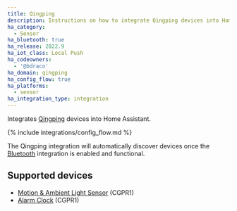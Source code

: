 ```yaml
---
title: Qingping
description: Instructions on how to integrate Qingping devices into Home Assistant.
ha_category:
  - Sensor
ha_bluetooth: true
ha_release: 2022.9
ha_iot_class: Local Push
ha_codeowners:
  - '@bdraco'
ha_domain: qingping
ha_config_flow: true
ha_platforms:
  - sensor
ha_integration_type: integration
---
```


Integrates [Qingping](https://qingping.co/) devices into Home Assistant.

{% include integrations/config_flow.md %}

The Qingping integration will automatically discover devices once the [Bluetooth](/integrations/bluetooth) integration is enabled and functional.

## Supported devices

- [Motion & Ambient Light Sensor](https://www.qingping.co/motion-light-sensor/overview) (CGPR1)
- [Alarm Clock](https://www.qingping.co/bluetooth-alarm-clock/overview) (CGPR1)
